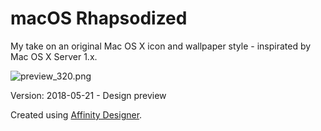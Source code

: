 # macOS Rhapsodized

My take on an original Mac OS X icon and wallpaper style - inspirated by Mac OS X Server 1.x.

![preview_320.png](Preview)

Version: 2018-05-21 - Design preview

Created using [Affinity Designer](https://affinity.serif.com/designer/).